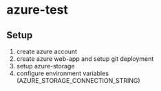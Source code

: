 # azure-test


## Setup

1. create azure account
2. create azure web-app and setup git deployment
3. setup azure-storage
4. configure environment variables (AZURE_STORAGE_CONNECTION_STRING)